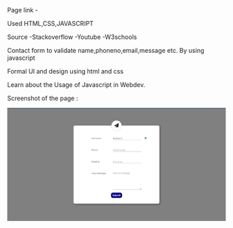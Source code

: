 
Page link - 

Used HTML,CSS,JAVASCRIPT

Source 
-Stackoverflow
-Youtube
-W3schools

Contact form to validate name,phoneno,email,message etc.
By using javascript 

Formal UI and design 
using html and css

Learn about the Usage of Javascript in Webdev.

Screenshot of the page :

![name-of-you-image](https://github.com/Roshano2/Form/blob/main/images/Screenshot%20(30).png?raw=true)

